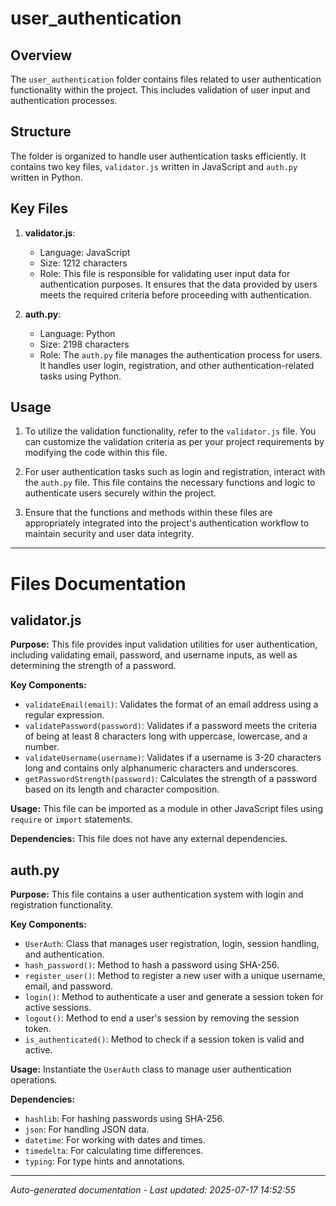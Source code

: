 # user_authentication

## Overview
The `user_authentication` folder contains files related to user authentication functionality within the project. This includes validation of user input and authentication processes.

## Structure
The folder is organized to handle user authentication tasks efficiently. It contains two key files, `validator.js` written in JavaScript and `auth.py` written in Python.

## Key Files
1. **validator.js**:
   - Language: JavaScript
   - Size: 1212 characters
   - Role: This file is responsible for validating user input data for authentication purposes. It ensures that the data provided by users meets the required criteria before proceeding with authentication.

2. **auth.py**:
   - Language: Python
   - Size: 2198 characters
   - Role: The `auth.py` file manages the authentication process for users. It handles user login, registration, and other authentication-related tasks using Python.

## Usage
1. To utilize the validation functionality, refer to the `validator.js` file. You can customize the validation criteria as per your project requirements by modifying the code within this file.

2. For user authentication tasks such as login and registration, interact with the `auth.py` file. This file contains the necessary functions and logic to authenticate users securely within the project.

3. Ensure that the functions and methods within these files are appropriately integrated into the project's authentication workflow to maintain security and user data integrity.

---

# Files Documentation

## validator.js

**Purpose:** This file provides input validation utilities for user authentication, including validating email, password, and username inputs, as well as determining the strength of a password.

**Key Components:**
- `validateEmail(email)`: Validates the format of an email address using a regular expression.
- `validatePassword(password)`: Validates if a password meets the criteria of being at least 8 characters long with uppercase, lowercase, and a number.
- `validateUsername(username)`: Validates if a username is 3-20 characters long and contains only alphanumeric characters and underscores.
- `getPasswordStrength(password)`: Calculates the strength of a password based on its length and character composition.

**Usage:** This file can be imported as a module in other JavaScript files using `require` or `import` statements.

**Dependencies:** This file does not have any external dependencies.

## auth.py

**Purpose:** This file contains a user authentication system with login and registration functionality.

**Key Components:**
- `UserAuth`: Class that manages user registration, login, session handling, and authentication.
- `hash_password()`: Method to hash a password using SHA-256.
- `register_user()`: Method to register a new user with a unique username, email, and password.
- `login()`: Method to authenticate a user and generate a session token for active sessions.
- `logout()`: Method to end a user's session by removing the session token.
- `is_authenticated()`: Method to check if a session token is valid and active.

**Usage:** Instantiate the `UserAuth` class to manage user authentication operations.

**Dependencies:** 
- `hashlib`: For hashing passwords using SHA-256.
- `json`: For handling JSON data.
- `datetime`: For working with dates and times.
- `timedelta`: For calculating time differences.
- `typing`: For type hints and annotations.

---
*Auto-generated documentation - Last updated: 2025-07-17 14:52:55*
